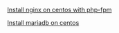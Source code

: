 [Install nginx on centos with php-fpm](Centos-php-fpm)

[Install mariadb on centos](Centos-mariadb)
